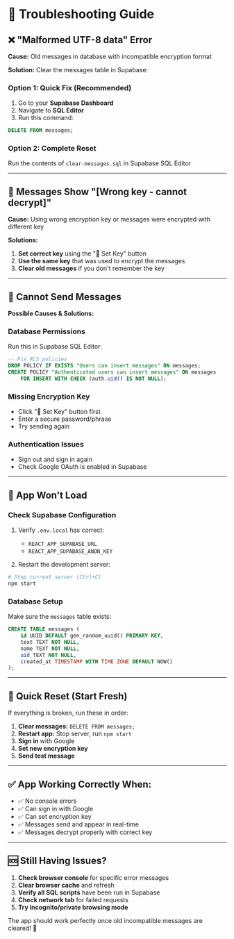 # 🔧 Troubleshooting Guide

## ❌ **"Malformed UTF-8 data" Error**

**Cause:** Old messages in database with incompatible encryption format

**Solution:** Clear the messages table in Supabase:

### Option 1: Quick Fix (Recommended)
1. Go to your **Supabase Dashboard**
2. Navigate to **SQL Editor** 
3. Run this command:
```sql
DELETE FROM messages;
```

### Option 2: Complete Reset
Run the contents of `clear-messages.sql` in Supabase SQL Editor

---

## 🔐 **Messages Show "[Wrong key - cannot decrypt]"**

**Cause:** Using wrong encryption key or messages were encrypted with different key

**Solutions:**
1. **Set correct key** using the "🔑 Set Key" button
2. **Use the same key** that was used to encrypt the messages
3. **Clear old messages** if you don't remember the key

---

## 🚫 **Cannot Send Messages**

**Possible Causes & Solutions:**

### Database Permissions
Run this in Supabase SQL Editor:
```sql
-- Fix RLS policies
DROP POLICY IF EXISTS "Users can insert messages" ON messages;
CREATE POLICY "Authenticated users can insert messages" ON messages
    FOR INSERT WITH CHECK (auth.uid() IS NOT NULL);
```

### Missing Encryption Key
- Click "🔑 Set Key" button first
- Enter a secure password/phrase
- Try sending again

### Authentication Issues
- Sign out and sign in again
- Check Google OAuth is enabled in Supabase

---

## 📱 **App Won't Load**

### Check Supabase Configuration
1. Verify `.env.local` has correct:
   - `REACT_APP_SUPABASE_URL`
   - `REACT_APP_SUPABASE_ANON_KEY`

2. Restart the development server:
```bash
# Stop current server (Ctrl+C)
npm start
```

### Database Setup
Make sure the `messages` table exists:
```sql
CREATE TABLE messages (
    id UUID DEFAULT gen_random_uuid() PRIMARY KEY,
    text TEXT NOT NULL,
    name TEXT NOT NULL,
    uid TEXT NOT NULL,
    created_at TIMESTAMP WITH TIME ZONE DEFAULT NOW()
);
```

---

## 🎯 **Quick Reset (Start Fresh)**

If everything is broken, run these in order:

1. **Clear messages:** `DELETE FROM messages;`
2. **Restart app:** Stop server, run `npm start`  
3. **Sign in** with Google
4. **Set new encryption key**
5. **Send test message**

---

## ✅ **App Working Correctly When:**
- ✅ No console errors
- ✅ Can sign in with Google  
- ✅ Can set encryption key
- ✅ Messages send and appear in real-time
- ✅ Messages decrypt properly with correct key

---

## 🆘 **Still Having Issues?**

1. **Check browser console** for specific error messages
2. **Clear browser cache** and refresh
3. **Verify all SQL scripts** have been run in Supabase
4. **Check network tab** for failed requests
5. **Try incognito/private browsing mode**

The app should work perfectly once old incompatible messages are cleared! 🎉